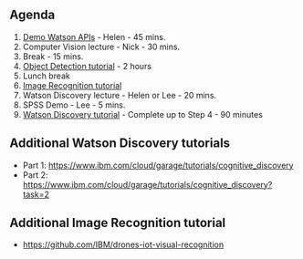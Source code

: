 ## Agenda

1. [Demo Watson APIs](https://github.com/WatsonHackathonMaterial/WatsonHackathonAgenda-2019) - Helen - 45 mins.
2. Computer Vision lecture - Nick - 30 mins.
3. Break - 15 mins.
4. [Object Detection tutorial](https://cloud-annotations.github.io/training/object-detection/cli/) - 2 hours 
5. Lunch break
6. [Image Recognition tutorial](https://cloud-annotations.github.io/training/classification/cli/)
7. Watson Discovery lecture - Helen or Lee - 20 mins.
8. SPSS Demo - Lee - 5 mins. 
8. [Watson Discovery tutorial](https://github.com/IBM/watson-discovery-sdu-with-assistant/blob/master/README.md) - Complete up to Step 4 - 90 minutes

## Additional Watson Discovery tutorials
* Part 1: https://www.ibm.com/cloud/garage/tutorials/cognitive_discovery
* Part 2: https://www.ibm.com/cloud/garage/tutorials/cognitive_discovery?task=2

## Additional Image Recognition tutorial
* https://github.com/IBM/drones-iot-visual-recognition
